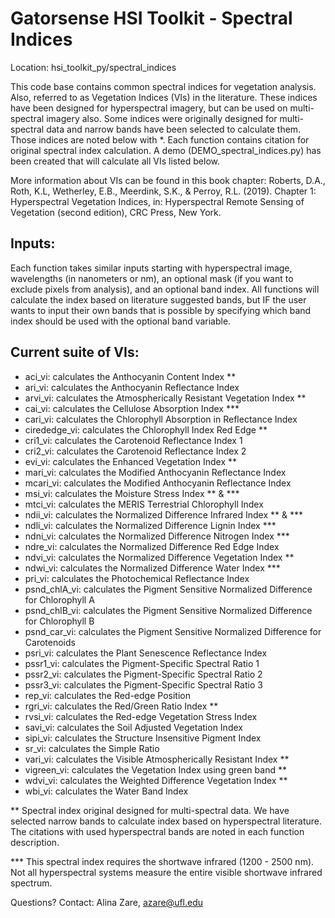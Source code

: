 # Gatorsense HSI Toolkit - Spectral Indices

Location: hsi_toolkit_py/spectral_indices

This code base contains common spectral indices for vegetation analysis. Also, referred to as Vegetation Indices (VIs) in the literature. These indices have been designed for hyperspectral imagery, but can be used on multi-spectral imagery also. Some indices were originally designed for multi-spectral data and narrow bands have been selected to calculate them. Those indices are noted below with *. Each function contains citation for original spectral index calculation. A demo (DEMO_spectral_indices.py) has been created that will calculate all VIs listed below. 

More information about VIs can be found in this book chapter: 
Roberts, D.A., Roth, K.L, Wetherley, E.B., Meerdink, S.K., & Perroy, R.L. (2019). Chapter 1: Hyperspectral Vegetation Indices, in: Hyperspectral Remote Sensing of Vegetation (second edition), CRC Press, New York.

## Inputs:
Each function takes similar inputs starting with hyperspectral image, wavelengths (in nanometers or nm), an optional mask (if you want to exclude pixels from analysis), and an optional band index. All functions will calculate the index based on literature suggested bands, but IF the user wants to input their own bands that is possible by specifying which band index should be used with the optional band variable. 

## Current suite of VIs:
  * aci_vi: calculates the Anthocyanin Content Index **
  * ari_vi: calculates the Anthocyanin Reflectance Index
  * arvi_vi: calculates the Atmospherically Resistant Vegetation Index **
  * cai_vi: calculates the Cellulose Absorption Index ***
  * cari_vi: calculates the Chlorophyll Absorption in Reflectance Index
  * cirededge_vi: calculates the Chlorophyll Index Red Edge **
  * cri1_vi: calculates the Carotenoid Reflectance Index 1
  * cri2_vi: calculates the Carotenoid Reflectance Index 2
  * evi_vi: calculates the Enhanced Vegetation Index **
  * mari_vi: calculates the Modified Anthocyanin Reflectance Index
  * mcari_vi: calculates the Modified Anthocyanin Reflectance Index
  * msi_vi: calculates the Moisture Stress Index ** & ***
  * mtci_vi: calculates the MERIS Terrestrial Chlorophyll Index
  * ndii_vi: calculates the Normalized Difference Infrared Index ** & ***
  * ndli_vi: calculates the Normalized Difference Lignin Index ***
  * ndni_vi: calculates the Normalized Difference Nitrogen Index ***
  * ndre_vi: calculates the Normalized Difference Red Edge Index 
  * ndvi_vi: calculates the Normalized Difference Vegetation Index **
  * ndwi_vi: calculates the Normalized Difference Water Index ***
  * pri_vi: calculates the Photochemical Reflectance Index
  * psnd_chlA_vi: calculates the Pigment Sensitive Normalized Difference for Chlorophyll A
  * psnd_chlB_vi: calculates the Pigment Sensitive Normalized Difference for Chlorophyll B
  * psnd_car_vi: calculates the Pigment Sensitive Normalized Difference for Carotenoids 
  * psri_vi: calculates the Plant Senescence Reflectance Index
  * pssr1_vi: calculates the Pigment-Specific Spectral Ratio 1
  * pssr2_vi: calculates the Pigment-Specific Spectral Ratio 2
  * pssr3_vi: calculates the Pigment-Specific Spectral Ratio 3
  * rep_vi: calculates the Red-edge Position
  * rgri_vi: calculates the Red/Green Ratio Index **
  * rvsi_vi: calculates the Red-edge Vegetation Stress Index
  * savi_vi: calculates the Soil Adjusted Vegetation Index
  * sipi_vi: calculates the Structure Insensitive Pigment Index
  * sr_vi: calculates the Simple Ratio
  * vari_vi: calculates the Visible Atmospherically Resistant Index **
  * vigreen_vi: calculates the Vegetation Index using green band **
  * wdvi_vi: calculates the Weighted Difference Vegetation Index **
  * wbi_vi: calculates the Water Band Index

** Spectral index original designed for multi-spectral data. We have selected narrow bands to calculate index based on hyperspectral literature. The citations with used hyperspectral bands are noted in each function description.

*** This spectral index requires the shortwave infrared (1200 - 2500 nm). Not all hyperspectral systems measure the entire visible shortwave infrared spectrum. 
	
Questions? Contact: Alina Zare, azare@ufl.edu
